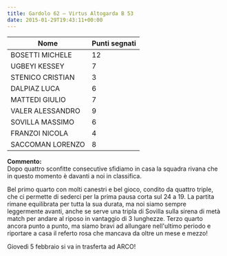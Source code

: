 ```yaml
---
title: Gardolo 62 – Virtus Altogarda B 53
date: 2015-01-29T19:43:11+00:00
---
```

| **Nome** | **Punti segnati** |
| -------- | ----------------- |
| BOSETTI MICHELE | 12 |
| UGBEYI KESSEY | 7 |
| STENICO CRISTIAN | 3 |
| DALPIAZ LUCA | 6 |
| MATTEDI GIULIO | 7 |
| VALER ALESSANDRO | 9 |
| SOVILLA MASSIMO | 6 |
| FRANZOI NICOLA | 4 |
| SACCOMAN LORENZO | 8 |

**Commento:**  
Dopo quattro sconfitte consecutive sfidiamo in casa la squadra rivana che in questo momento è davanti a noi in classifica.

Bel primo quarto con molti canestri e bel gioco, condito da quattro triple, che ci permette di sederci per la prima pausa corta sul 24 a 19. La partita rimane equilibrata per tutta la sua durata, ma noi siamo sempre leggermente avanti, anche se serve una tripla di Sovilla sulla sirena di metà match per andare al riposo in vantaggio di 3 lunghezze. Terzo quarto ancora punto a punto, ma siamo bravi ad allungare nell'ultimo periodo e riportare a casa il referto rosa che mancava da oltre un mese e mezzo!

Giovedì 5 febbraio si va in trasferta ad ARCO!